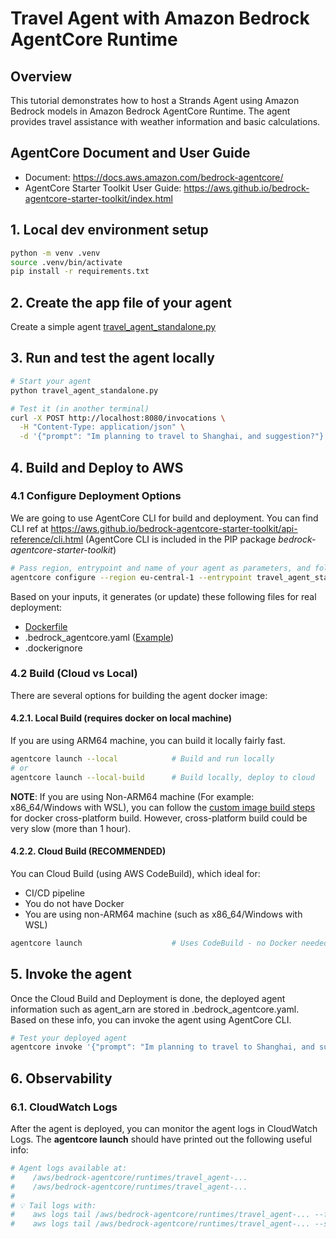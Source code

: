 # Travel Agent with Amazon Bedrock AgentCore Runtime

## Overview

This tutorial demonstrates how to host a Strands Agent using Amazon Bedrock models in Amazon Bedrock AgentCore Runtime. The agent provides travel assistance with weather information and basic calculations.

## AgentCore Document and User Guide
- Document: https://docs.aws.amazon.com/bedrock-agentcore/
- AgentCore Starter Toolkit User Guide: https://aws.github.io/bedrock-agentcore-starter-toolkit/index.html

## 1. Local dev environment setup
```bash
python -m venv .venv
source .venv/bin/activate
pip install -r requirements.txt
```

## 2. Create the app file of your agent
Create a simple agent [travel_agent_standalone.py](./travel-agent.py)

## 3. Run and test the agent locally
```bash
# Start your agent
python travel_agent_standalone.py
```

```bash
# Test it (in another terminal)
curl -X POST http://localhost:8080/invocations \
  -H "Content-Type: application/json" \
  -d '{"prompt": "Im planning to travel to Shanghai, and suggestion?"}'
```

## 4. Build and Deploy to AWS

### 4.1 Configure Deployment Options
We are going to use AgentCore CLI for build and deployment. You can find CLI ref at https://aws.github.io/bedrock-agentcore-starter-toolkit/api-reference/cli.html (AgentCore CLI is included in the PIP package *bedrock-agentcore-starter-toolkit*) 

```bash
# Pass region, entrypoint and name of your agent as parameters, and follow the instruction to provide more info such as IAM Role, ECR and Auth.
agentcore configure --region eu-central-1 --entrypoint travel_agent_standalone.py --name travel_agent_standalone
```

Based on your inputs, it generates (or update) these following files for real deployment:
- [Dockerfile](./Dockerfile)
- .bedrock_agentcore.yaml ([Example](./.bedrock_agentcore.example.yaml))
- .dockerignore

### 4.2 Build (Cloud vs Local) 
There are several options for building the agent docker image:

#### 4.2.1. Local Build (requires docker on local machine)
If you are using ARM64 machine, you can build it locally fairly fast. 
```bash
agentcore launch --local            # Build and run locally
# or
agentcore launch --local-build      # Build locally, deploy to cloud                                    
```
**NOTE**: 
If you are using Non-ARM64 machine (For example: x86_64/Windows with WSL), you can follow the [custom image build steps](https://docs.aws.amazon.com/bedrock-agentcore/latest/devguide/getting-started-custom.html#build-and-deploy-arm64-image) for docker cross-platform build. However, cross-platform build could be very slow (more than 1 hour). 


#### 4.2.2. Cloud Build (RECOMMENDED)
You can Cloud Build (using AWS CodeBuild), which ideal for:
- CI/CD pipeline
- You do not have Docker 
- You are using non-ARM64 machine (such as x86_64/Windows with WSL) 

```bash
agentcore launch                    # Uses CodeBuild - no Docker needed
```

## 5. Invoke the agent 
Once the Cloud Build and Deployment is done, the deployed agent information such as agent_arn are stored in .bedrock_agentcore.yaml.
Based on these info, you can invoke the agent using AgentCore CLI. 
```bash
# Test your deployed agent
agentcore invoke '{"prompt": "Im planning to travel to Shanghai, and suggestion?"}'
```

## 6. Observability
### 6.1. CloudWatch Logs
After the agent is deployed, you can monitor the agent logs in CloudWatch Logs. 
The **agentcore launch** should have printed out the following useful info:
```bash
# Agent logs available at:                                                                                                                                                      
#    /aws/bedrock-agentcore/runtimes/travel_agent-...                                                                                                               
#    /aws/bedrock-agentcore/runtimes/travel_agent-...                                                                                                  
#                                                                                                                                                                                  
# 💡 Tail logs with:                                                                                                                                                               
#    aws logs tail /aws/bedrock-agentcore/runtimes/travel_agent-... --follow                                                                                        
#    aws logs tail /aws/bedrock-agentcore/runtimes/travel_agent-... --since 1h                                                                                      